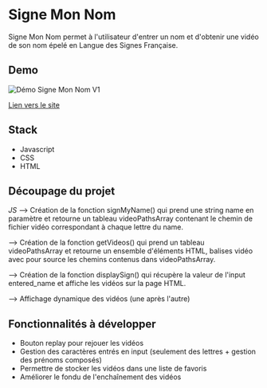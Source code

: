 
# Signe Mon Nom

Signe Mon Nom permet à l'utilisateur d'entrer un nom et d'obtenir une vidéo de son nom épelé en Langue des Signes Française.


## Demo

![Démo Signe Mon Nom V1](https://github.com/user-attachments/assets/f50df7ee-8272-409a-b973-9c72dc978b16)

[Lien vers le site](https://signe-mon-nom.vercel.app/)


## Stack

- Javascript
- CSS
- HTML

## Découpage du projet

_JS_
--> Création de la fonction signMyName() qui prend une string name en paramètre et retourne un tableau videoPathsArray contenant le chemin de fichier vidéo correspondant à chaque lettre du name.

--> Création de la fonction getVideos() qui prend un tableau videoPathsArray et retourne un ensemble d'éléments HTML, balises vidéo avec pour source les chemins contenus dans videoPathsArray.

--> Création de la fonction displaySign() qui récupère la valeur de l'input entered_name et affiche les vidéos sur la page HTML.

--> Affichage dynamique des vidéos (une après l'autre)

## Fonctionnalités à développer

- Bouton replay pour rejouer les vidéos
- Gestion des caractères entrés en input (seulement des lettres + gestion des prénoms composés)
- Permettre de stocker les vidéos dans une liste de favoris
- Améliorer le fondu de l'enchaînement des vidéos
